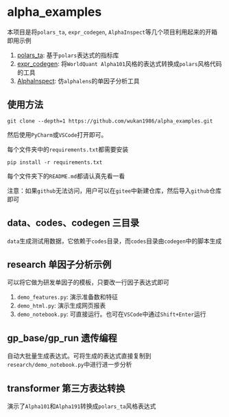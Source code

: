 # alpha_examples

本项目是将`polars_ta`, `expr_codegen`, `AlphaInspect`等几个项目利用起来的开箱即用示例

1. [polars_ta](https://github.com/wukan1986/polars_ta): 基于`polars`表达式的指标库
2. [expr_codegen](https://github.com/wukan1986/expr_codegen): 将`WorldQuant Alpha101`风格的表达式转换成`polars`风格代码的工具
3. [AlphaInspect](https://github.com/wukan1986/AlphaInspect): 仿`alphalens`的单因子分析工具

## 使用方法

```commandline
git clone --depth=1 https://github.com/wukan1986/alpha_examples.git
```

然后使用`PyCharm`或`VSCode`打开即可。

每个文件夹中的`requirements.txt`都需要安装

```commandline
pip install -r requirements.txt
```

每个文件夹下的`README.md`都请认真先看一看

注意：如果`github`无法访问，用户可以在`gitee`中新建仓库，然后导入`github`仓库即可

## data、codes、codegen 三目录

`data`生成测试用数据，它依赖于`codes`目录，而`codes`目录由`codegen`中的脚本生成

## research 单因子分析示例
可以将它做为研发单因子的模板，只要改一行因子表达式即可
1. `demo_features.py`: 演示准备数和特征
2. `demo_html.py`: 演示生成网页报表
3. `demo_notebook.py`: 可直接运行。也可在`VSCode`中通过`Shift+Enter`运行

## gp_base/gp_run 遗传编程

自动大批量生成表达式。可将生成的表达式直接复制到`research/demo_notebook.py`中进行进一步分析

## transformer 第三方表达转换

演示了`Alpha101`和`Alpha191`转换成`polars_ta`风格表达式